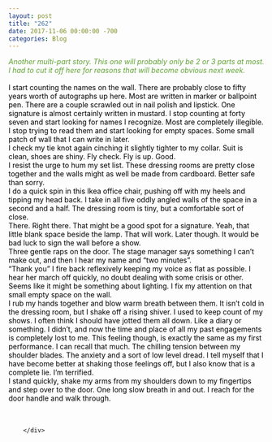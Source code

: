```yaml
---
layout: post
title: "262"
date: 2017-11-06 00:00:00 -700
categories: Blog
---
```


<div class="blog-content">
				<div class="paragraph"><span><em style=""><font color="#5fa233">Another multi-part story. This one will probably only be 2 or 3 parts at most. I had to cut it off here for reasons that will become obvious next week.&nbsp;<br></font></em>&#8203;<br><font color="#000000">I start counting the names on the wall. There are probably close to fifty years worth of autographs up here. Most are written in marker or ballpoint pen. There are a couple scrawled out in nail polish and lipstick. One signature is almost certainly written in mustard. I stop counting at forty seven and start looking for names I recognize. Most are completely illegible. I stop trying to read them and start looking for empty spaces. Some small patch of wall that I can write in later.</font></span><br><span></span><span><span style="color:rgb(0, 0, 0)">I check my tie knot again cinching it slightly tighter to my collar. Suit is clean, shoes are shiny. Fly check. Fly is up. Good. </span></span><br><span></span><span><span style="color:rgb(0, 0, 0)">I resist the urge to hum my set list. These dressing rooms are pretty close together and the walls might as well be made from cardboard. Better safe than sorry. </span></span><br><span></span><span><span style="color:rgb(0, 0, 0)">I do a quick spin in this Ikea office chair, pushing off with my heels and tipping my head back. I take in all five oddly angled walls of the space in a second and a half. The dressing room is tiny, but a comfortable sort of close. </span></span><br><span></span><span><span style="color:rgb(0, 0, 0)">There. Right there. That might be a good spot for a signature. Yeah, that little blank space beside the lamp. That will work. Later though. It would be bad luck to sign the wall before a show. </span></span><br><span></span><span><span style="color:rgb(0, 0, 0)">Three gentle raps on the door. The stage manager says something I can&rsquo;t make out, and then I hear my name and &ldquo;two minutes&rdquo;. </span></span><br><span></span><span><span style="color:rgb(0, 0, 0)">&ldquo;Thank you&rdquo; I fire back reflexively keeping my voice as flat as possible. I hear her march off quickly, no doubt dealing with some crisis or other. Seems like it might be something about lighting. I fix my attention on that small empty space on the wall. &nbsp;</span></span><br><span></span><span><span style="color:rgb(0, 0, 0)">I rub my hands together and blow warm breath between them. It isn&rsquo;t cold in the dressing room, but I shake off a rising shiver. I used to keep count of my shows. I often think I should have jotted them all down. Like a diary or something. I didn&rsquo;t, and now the time and place of all my past engagements is completely lost to me. This feeling though, is exactly the same as my first performance. I can recall that much. The chilling tension between my shoulder blades. The anxiety and a sort of low level dread. I tell myself that I have become better at shaking those feelings off, but I also know that is a complete lie. I&rsquo;m terrified.</span></span><br><span></span><span><span style="color:rgb(0, 0, 0)">I stand quickly, shake my arms from my shoulders down to my fingertips and step over to the door. One long slow breath in and out. I reach for the door handle and walk through. </span></span><br><span></span><br><br></div>

		</div>
        